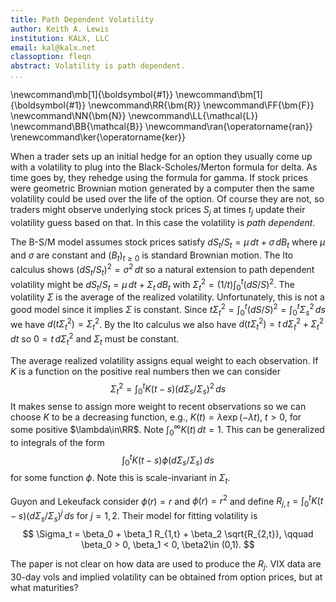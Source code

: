 ```yaml
---
title: Path Dependent Volatility
author: Keith A. Lewis
institution: KALX, LLC
email: kal@kalx.net
classoption: fleqn
abstract: Volatility is path dependent.
...
```


\newcommand\mb[1]{\boldsymbol{#1}}
\newcommand\bm[1]{\boldsymbol{#1}}
\newcommand\RR{\bm{R}}
\newcommand\FF{\bm{F}}
\newcommand\NN{\bm{N}}
\newcommand\LL{\mathcal{L}}
\newcommand\BB{\mathcal{B}}
\newcommand\ran{\operatorname{ran}}
\renewcommand\ker{\operatorname{ker}}

When a trader sets up an initial hedge for an option they usually come
up with a volatility to plug into the Black-Scholes/Merton formula for
delta.  As time goes by, they rehedge using the formula for gamma. If
stock prices were geometric Brownian motion generated by a computer then
the same volatility could be used over the life of the option.
Of course they are not, so traders might observe underlying stock prices
$S_j$ at times $t_j$ update their volatility guess based on that.
In this case the volatility is _path dependent_.

The B-S/M model assumes stock prices satisfy $dS_t/S_t = \mu\,dt + \sigma\,dB_t$
where $\mu$ and $\sigma$ are constant and $(B_t)_{t\ge0}$ is standard Brownian motion.
The Ito calculus shows $(dS_t/S_t)^2 = \sigma^2\,dt$ so a natural extension
to path dependent volatility might be $dS_t/S_t = \mu\,dt + \Sigma_t\,dB_t$ with
${\Sigma_t^2 = (1/t)\int_0^t (dS/S)^2}$. The volatility $\Sigma$ is the average
of the realized volatility. Unfortunately, this is not a good model since
it implies $\Sigma$ is constant.
Since $t\Sigma_t^2 = \int_0^t (dS/S)^2 = \int_0^t \Sigma_s^2\,ds$
we have $d(t\Sigma_t^2) = \Sigma_t^2$. By the Ito calculus we
also have $d(t\Sigma_t^2) = t\,d\Sigma^2_t + \Sigma_t^2\,dt$ so
$0 = t\,d\Sigma_t^2$ and $\Sigma_t$ must be constant.

The average realized volatility assigns equal weight to each observation.
If $K$ is a function on the positive real numbers then we can consider
$$
	\Sigma^2_t = \int_0^t K(t - s)(d\Sigma_s/\Sigma_s)^2\,ds
$$
It makes sense to assign more weight to recent observations
so we can choose $K$ to be a decreasing function, e.g.,
$K(t) = \lambda\exp(-\lambda t)$, $t > 0$, for some positive $\lambda\in\RR$.
Note $\int_0^\infty K(t)\,dt = 1$.
This can be generalized to integrals of the form
$$
	\int_0^t K(t - s)\phi(d\Sigma_s/\Sigma_s)\,ds
$$
for some function $\phi$. Note this is scale-invariant in $\Sigma_t$.

Guyon and Lekeufack consider $\phi(r) = r$ and $\phi(r) = r^2$
and define ${R_{j,t} = \int_0^t K(t - s)(d\Sigma_s/\Sigma_s)^j\,ds}$ for $j = 1, 2$.
Their model for fitting volatility is
$$
	\Sigma_t = \beta_0 + \beta_1 R_{1,t} + \beta_2 \sqrt{R_{2,t}}, \qquad \beta_0 > 0, \beta_1 < 0, \beta2\in (0,1).
$$

The paper is not clear on how data are used to produce the $R_j$. VIX data are 30-day vols
and implied volatility can be obtained from option prices, but at what maturities?
